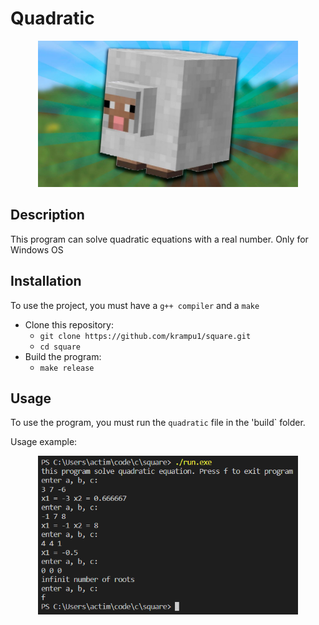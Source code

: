 # Quadratic

<p align="center">
     <img src="resources//square.jpg" alt="Logo" width="416"/>
</p>

## Description
This program can solve quadratic equations with a real number. Only for Windows OS

## Installation

To use the project, you must have a `g++ compiler` and a `make`
* Clone this repository:
    * `git clone https://github.com/krampu1/square.git`
    * `cd square`
 * Build the program:
    * `make release`

## Usage
To use the program, you must run the `quadratic` file in the 'build` folder.

Usage example:
<p align="center">
    <img src="resources//solve.bmp" alt="Preview" width="416"/>
</p>